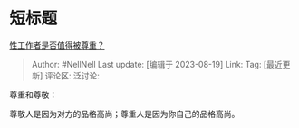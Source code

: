 # 短标题
[性工作者是否值得被尊重？](https://www.zhihu.com/question/26941353/answer/3173150253)

> Author: #NellNell
> Last update: [编辑于 2023-08-19]
> Link:
> Tag: [最近更新]
> 评论区:
> 泛讨论:

尊重和尊敬：

尊敬人是因为对方的品格高尚；尊重人是因为你自己的品格高尚。